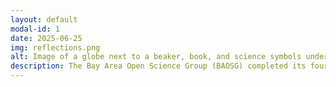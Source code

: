 ```yaml
---
layout: default
modal-id: 1
date: 2025-06-25
img: reflections.png
alt: Image of a globe next to a beaker, book, and science symbols under the phrase "Annual Reflections"
description: The Bay Area Open Science Group (BAOSG) completed its fourth year of programming. Each year we write an annual reflection to summarize our sessions, note common themes, and make plans for the future year. In the 2024-25 academic year we hosted 8 sessions with an average attendance of 22 people per session. Find the 2024-25 annual reflection on Zenodo (link coming soon). <br /> Past reflections are <a href="https://zenodo.org/search?q=metadata.subjects.subject%3A%22BAOSG%22">available on Zenodo</a>.
---
```


